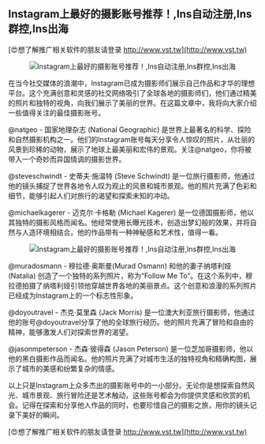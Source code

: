 ## **Instagram上最好的摄影账号推荐！,Ins自动注册,Ins群控,Ins出海**

[😍想了解推广相关软件的朋友请登录 http://www.vst.tw](http://www.vst.tw)

 <center><img src="https://vst.tw/MP4/tuiguang/png/6.png" alt="Instagram上最好的摄影账号推荐！,Ins自动注册,Ins群控,Ins出海"></center>

在当今社交媒体的浪潮中，Instagram已成为摄影师们展示自己作品和才华的理想平台。这个充满创意和灵感的社交网络吸引了全球各地的摄影师们，他们通过精美的照片和独特的视角，向我们展示了美丽的世界。在这篇文章中，我将向大家介绍一些值得关注的最佳摄影账号。

@natgeo - 国家地理杂志 (National Geographic) 是世界上最著名的科学、探险和自然摄影机构之一。他们的Instagram账号每天分享令人惊叹的照片，从壮丽的风景到珍稀的动物，展示了地球上最美丽和宏伟的景观。关注@natgeo，你将被带入一个奇妙而异国情调的摄影世界。

@steveschwindt - 史蒂夫·施温特 (Steve Schwindt) 是一位旅行摄影师，他通过他的镜头捕捉了世界各地令人叹为观止的风景和城市景观。他的照片充满了色彩和细节，能够引起人们对旅行的渴望和探索未知的冲动。

@michaelkagerer - 迈克尔·卡格勒 (Michael Kagerer) 是一位德国摄影师，他以其独特的摄影风格而闻名。他经常使用长曝光技术，创造出梦幻般的效果，并将自然与人造环境相结合。他的作品带有一种神秘感和艺术性，值得一看。

 <center><img src="https://vst.tw/MP4/tuiguang/png/8.png" alt="Instagram上最好的摄影账号推荐！,Ins自动注册,Ins群控,Ins出海"></center>

@muradosmann - 穆拉德·奥斯曼(Murad Osmann) 和他的妻子纳塔利娅 (Natalia) 创造了一个独特的系列照片，称为“Follow Me To”。在这个系列中，穆拉德拍摄了纳塔利娅引领他穿越世界各地的美丽景点。这个创意和浪漫的系列照片已经成为Instagram上的一个标志性形象。

@doyoutravel - 杰克·莫里森 (Jack Morris) 是一位澳大利亚旅行摄影师，他通过他的账号@doyoutravel分享了他的全球旅行经历。他的照片充满了冒险和自由的精神，能够激发人们对探索世界的渴望。

@jasonmpeterson - 杰森·彼得森 (Jason Peterson) 是一位芝加哥摄影师，他以他的黑白摄影作品而闻名。他的照片充满了对城市生活的独特视角和精确构图，展示了城市的美感和纷繁复杂的情感。

以上只是Instagram上众多杰出的摄影账号中的一小部分。无论你是想探索自然风光、城市景观、旅行冒险还是艺术触动，这些账号都会为你提供灵感和欣赏的机会。记得在探索和分享他人作品的同时，也要珍惜自己的摄影之旅，用你的镜头记录下美好的瞬间。

[😍想了解推广相关软件的朋友请登录 http://www.vst.tw](http://www.vst.tw)



